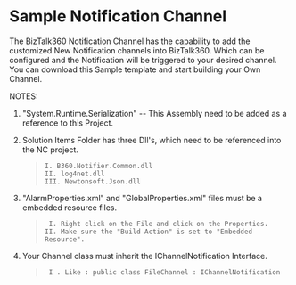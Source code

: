 # Sample Notification Channel
The BizTalk360 Notification Channel has the capability to add the customized New Notification channels into BizTalk360. Which can be configured and the Notification will be triggered to your desired channel. You can download this Sample template and start building your Own Channel.

NOTES: 

1. "System.Runtime.Serialization" -- This Assembly need to be added as a reference to this Project.
2.  Solution Items Folder has three Dll's, which need to be referenced into the NC project.

    >     I. B360.Notifier.Common.dll
    >     II. log4net.dll
    >     III. Newtonsoft.Json.dll

3. "AlarmProperties.xml" and "GlobalProperties.xml" files must be a embedded resource files.
	 
    >      I. Right click on the File and click on the Properties.
    >     II. Make sure the "Build Action" is set to "Embedded Resource".

4. Your Channel class must inherit the IChannelNotification Interface.

    >      I . Like : public class FileChannel : IChannelNotification

